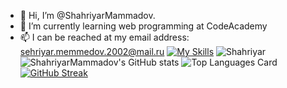 - 👋 Hi, I’m @ShahriyarMammadov.
- 🌱 I’m currently learning web programming at CodeAcademy
- 📫 I can be reached at my email address: sehriyar.memmedov.2002@mail.ru
[![My Skills](https://skillicons.dev/icons?i=html,css,js,sass,github,git,figma,bootstrap&theme=night)](https://skillicons.dev)
![Shahriyar](https://media1.giphy.com/media/Y4ak9Ki2GZCbJxAnJD/giphy.gif?cid=ecf05e47houvlazi6476gso26biarzvio2u55n1kh9fsizft&rid=giphy.gif&ct=g)
![ShahriyarMammadov's GitHub stats](https://github-readme-stats.vercel.app/api?username=ShahriyarMammadov&show_icons=true&theme=tokyonight)
![Top Languages Card](https://github-readme-stats.vercel.app/api/top-langs/?username=ShahriyarMammadov&layout=compact&theme=tokyonight)
[![GitHub Streak](https://streak-stats.demolab.com/?user=ShahriyarMammadov&theme=tokyonight)](https://git.io/streak-stats)
